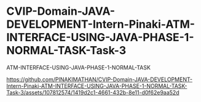 # CVIP-Domain-JAVA-DEVELOPMENT-Intern-Pinaki-ATM-INTERFACE-USING-JAVA-PHASE-1-NORMAL-TASK-Task-3
ATM-INTERFACE-USING-JAVA-PHASE-1-NORMAL-TASK


https://github.com/PINAKIMATHAN/CVIP-Domain-JAVA-DEVELOPMENT-Intern-Pinaki-ATM-INTERFACE-USING-JAVA-PHASE-1-NORMAL-TASK-Task-3/assets/107812574/1419d2c1-4661-432b-8e11-d0f62e9aa52d

